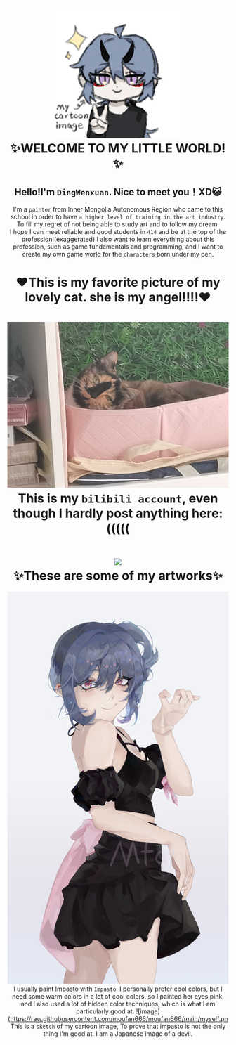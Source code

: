 <div align=center>

![image](https://raw.githubusercontent.com/moufan666/moufan666/main/me.gif)<br>
:sparkles:WELCOME TO MY LITTLE WORLD!:sparkles:
==
Hello!I'm `DingWenxuan`. Nice to meet you！XD:smiley_cat:
- 
I'm a `painter` from Inner Mongolia Autonomous Region
who came to this school in order to have `a higher level of training in the art industry`. To fill my regret of not being able to study art and to follow my dream.<br>
I hope I can meet reliable and good students in `414` and be at the top of the profession!(exaggerated) I also want to learn everything about this profession, such as game fundamentals and programming, and I want to create my own game world for the `characters` born under my pen.<br>

#  :heart:This is my favorite picture of my lovely cat. she is my angel!!!!:heart:
![image](https://raw.githubusercontent.com/moufan666/moufan666/main/images/IMG_20210511_122424.png)
This is my `bilibili account`, even though I hardly post anything here:(((((<br>
===
[![](https://img.shields.io/badge/my-Bilibili-pink.svg)](https://space.bilibili.com/14388078?spm_id_from=333.1007.0.0)<br>
:sparkles:These are some of my artworks:sparkles:
====
![image](https://raw.githubusercontent.com/moufan666/moufan666/main/practice.png)
I usually paint Impasto with `Impasto`. I personally prefer cool colors, but I need some warm colors in a lot of cool colors. so I painted her eyes pink, and I also used a lot of hidden color techniques, which is what I am particularly good at.
![image](https://raw.githubusercontent.com/moufan666/moufan666/main/myself.pn
This is a `sketch` of my cartoon image, To prove that impasto is not the only thing I'm good at. I am a Japanese image of a devil.
